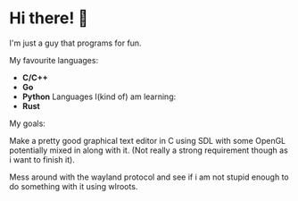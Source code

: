 # Hi there! 👋
I'm just a guy that programs for fun.

My favourite languages:
- **C/C++**
- **Go**
- **Python**
Languages I(kind of) am learning:
- **Rust**

My goals:

Make a pretty good graphical text editor in C using SDL with some OpenGL potentially mixed in along with it. (Not really a strong requirement though as i want to finish it).

Mess around with the wayland protocol and see if i am not stupid enough to do something with it using wlroots.
